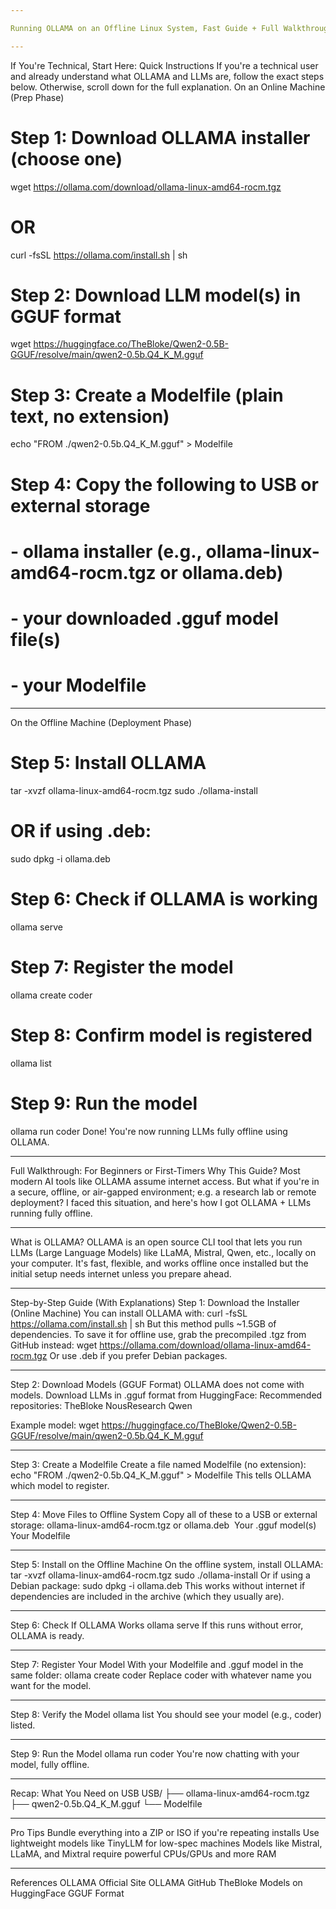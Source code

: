 ```yaml
---

Running OLLAMA on an Offline Linux System, Fast Guide + Full Walkthrough

---
```


If You're Technical, Start Here: Quick Instructions
If you're a technical user and already understand what OLLAMA and LLMs are, follow the exact steps below. Otherwise, scroll down for the full explanation.
On an Online Machine (Prep Phase)
# Step 1: Download OLLAMA installer (choose one)
wget https://ollama.com/download/ollama-linux-amd64-rocm.tgz
# OR
curl -fsSL https://ollama.com/install.sh | sh
# Step 2: Download LLM model(s) in GGUF format
wget https://huggingface.co/TheBloke/Qwen2-0.5B-GGUF/resolve/main/qwen2-0.5b.Q4_K_M.gguf
# Step 3: Create a Modelfile (plain text, no extension)
echo "FROM ./qwen2-0.5b.Q4_K_M.gguf" > Modelfile
# Step 4: Copy the following to USB or external storage
# - ollama installer (e.g., ollama-linux-amd64-rocm.tgz or ollama.deb)
# - your downloaded .gguf model file(s)
# - your Modelfile

---

On the Offline Machine (Deployment Phase)
# Step 5: Install OLLAMA
tar -xvzf ollama-linux-amd64-rocm.tgz
sudo ./ollama-install
# OR if using .deb:
sudo dpkg -i ollama.deb
# Step 6: Check if OLLAMA is working
ollama serve
# Step 7: Register the model
ollama create coder
# Step 8: Confirm model is registered
ollama list
# Step 9: Run the model
ollama run coder
Done! You're now running LLMs fully offline using OLLAMA.

---

Full Walkthrough: For Beginners or First-Timers
Why This Guide?
Most modern AI tools like OLLAMA assume internet access. But what if you're in a secure, offline, or air-gapped environment; e.g. a research lab or remote deployment?
I faced this situation, and here's how I got OLLAMA + LLMs running fully offline.

---

What is OLLAMA?
OLLAMA is an open source CLI tool that lets you run LLMs (Large Language Models) like LLaMA, Mistral, Qwen, etc., locally on your computer.
It's fast, flexible, and works offline once installed but the initial setup needs internet unless you prepare ahead.

---

Step-by-Step Guide (With Explanations)
Step 1: Download the Installer (Online Machine)
You can install OLLAMA with:
curl -fsSL https://ollama.com/install.sh | sh
But this method pulls ~1.5GB of dependencies. To save it for offline use, grab the precompiled .tgz from GitHub instead:
wget https://ollama.com/download/ollama-linux-amd64-rocm.tgz
Or use .deb if you prefer Debian packages.

---

Step 2: Download Models (GGUF Format)
OLLAMA does not come with models. Download LLMs in .gguf format from HuggingFace:
Recommended repositories:
TheBloke
NousResearch
Qwen

Example model:
wget https://huggingface.co/TheBloke/Qwen2-0.5B-GGUF/resolve/main/qwen2-0.5b.Q4_K_M.gguf

---

 Step 3: Create a Modelfile
Create a file named Modelfile (no extension):
echo "FROM ./qwen2-0.5b.Q4_K_M.gguf" > Modelfile
This tells OLLAMA which model to register.

---

 Step 4: Move Files to Offline System
Copy all of these to a USB or external storage:
ollama-linux-amd64-rocm.tgz or ollama.deb 
Your .gguf model(s)
Your Modelfile

---

Step 5: Install on the Offline Machine
On the offline system, install OLLAMA:
tar -xvzf ollama-linux-amd64-rocm.tgz
sudo ./ollama-install
Or if using a Debian package:
sudo dpkg -i ollama.deb
This works without internet if dependencies are included in the archive (which they usually are).

---

Step 6: Check If OLLAMA Works
ollama serve
If this runs without error, OLLAMA is ready.

---

Step 7: Register Your Model
With your Modelfile and .gguf model in the same folder:
ollama create coder
Replace coder with whatever name you want for the model.

---

 Step 8: Verify the Model
ollama list
You should see your model (e.g., coder) listed.

---

 Step 9: Run the Model
ollama run coder
You're now chatting with your model, fully offline.

---

Recap: What You Need on USB
USB/
├── ollama-linux-amd64-rocm.tgz
├── qwen2-0.5b.Q4_K_M.gguf
└── Modelfile

---

Pro Tips
Bundle everything into a ZIP or ISO if you're repeating installs
Use lightweight models like TinyLLM for low-spec machines
Models like Mistral, LLaMA, and Mixtral require powerful CPUs/GPUs and more RAM

---

References
OLLAMA Official Site
OLLAMA GitHub
TheBloke Models on HuggingFace
GGUF Format
